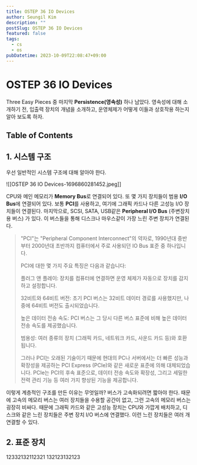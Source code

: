 ```yaml
---
title: OSTEP 36 IO Devices
author: Seungil Kim
description: ""
postSlug: OSTEP 36 IO Devices
featured: false
tags:
  - cs
  - os
pubDatetime: 2023-10-09T22:08:47+09:00
---
```


# OSTEP 36 IO Devices

Three Easy Pieces 중 마지막 **Persistence(영속성)** 하나 남았다. 영속성에 대해 소개하기 전, 입출력 장치의 개념을 소개하고, 운영체제가 어떻게 이들과 상호작용 하는지 알아 보도록 하자.

## Table of Contents

## 1. 시스템 구조

우선 일반적인 시스템 구조에 대해 알아야 한다.

![[OSTEP 36 IO Devices-1696860281452.jpeg]]

CPU와 메인 메모리가 **Memory Bus**로 연결되어 있다. 또 몇 가지 장치들이 범용 **I/O Bus**에 연결되어 있다. 보통 **PCI**를 사용하고, 여기에 그래픽 카드나 다른 고성능 I/O 장치들이 연결된다. 마지막으로, SCSI, SATA, USB같은 **Peripheral I/O Bus** (주변장치용 버스) 가 있다. 이 버스들을 통해 디스크나 마우스같이 가장 느린 주변 장치가 연결된다.

> "PCI"는 "Peripheral Component Interconnect"의 약자로, 1990년대 중반부터 2000년대 초반까지 컴퓨터에서 주로 사용되던 IO Bus 표준 중 하나입니다.
>
> PCI에 대한 몇 가지 주요 특징은 다음과 같습니다:
>
> 플러그 앤 플레이: 장치를 컴퓨터에 연결하면 운영 체제가 자동으로 장치를 감지하고 설정합니다.
>
> 32비트와 64비트 버전: 초기 PCI 버스는 32비트 데이터 경로를 사용했지만, 나중에 64비트 버전도 출시되었습니다.
>
> 높은 데이터 전송 속도: PCI 버스는 그 당시 다른 버스 표준에 비해 높은 데이터 전송 속도를 제공했습니다.
>
> 범용성: 여러 종류의 장치 (그래픽 카드, 네트워크 카드, 사운드 카드 등)와 호환됩니다.
>
> 그러나 PCI는 오래된 기술이기 때문에 현대의 PC나 서버에서는 더 빠른 성능과 확장성을 제공하는 PCI Express (PCIe)와 같은 새로운 표준에 의해 대체되었습니다. PCIe는 PCI의 후속 표준으로, 데이터 전송 속도와 확장성, 그리고 세밀한 전력 관리 기능 등 여러 가지 향상된 기능을 제공합니다.

이렇게 계층적인 구조를 만든 이유는 무엇일까? 버스가 고속화되려면 짧아야 한다. 때문에 고속의 메모리 버스는 여러 장치들을 수용할 공간이 없고, 그런 고속의 메모리 버스는 굉장히 비싸다. 때문에 그래픽 카드와 같은 고성능 장치는 CPU와 가깝게 배치하고, 디스크와 같은 느린 장치들은 주변 장치 I/O 버스에 연결했다. 이런 느린 장치들은 여러 개 연결할 수 있다.

## 2. 표준 장치

12332132112321
132123132123
